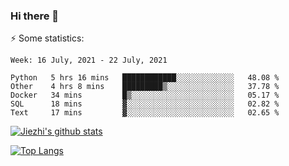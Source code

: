 ### Hi there 👋

⚡ Some statistics:

<!--START_SECTION:waka-->
```text
Week: 16 July, 2021 - 22 July, 2021

Python   5 hrs 16 mins   ████████████░░░░░░░░░░░░░   48.08 % 
Other    4 hrs 8 mins    █████████▒░░░░░░░░░░░░░░░   37.78 % 
Docker   34 mins         █▒░░░░░░░░░░░░░░░░░░░░░░░   05.17 % 
SQL      18 mins         ▓░░░░░░░░░░░░░░░░░░░░░░░░   02.82 % 
Text     17 mins         ▓░░░░░░░░░░░░░░░░░░░░░░░░   02.65 % 
```
<!--END_SECTION:waka-->

[![Jiezhi's github stats](https://github-readme-stats.vercel.app/api?username=Jiezhi&show_icons=true)](https://github.com/Jiezhi/github-readme-stats)

[![Top Langs](https://github-readme-stats.vercel.app/api/top-langs/?username=Jiezhi&hide=javascript,html)](https://github.com/Jiezhi/github-readme-stats)
<!--
**Jiezhi/Jiezhi** is a ✨ _special_ ✨ repository because its `README.md` (this file) appears on your GitHub profile.

Here are some ideas to get you started:

- 🔭 I’m currently working on ...
- 🌱 I’m currently learning ...
- 👯 I’m looking to collaborate on ...
- 🤔 I’m looking for help with ...
- 💬 Ask me about ...
- 📫 How to reach me: ...
- 😄 Pronouns: ...
- ⚡ Fun fact: ...
-->

